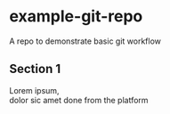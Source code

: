 # example-git-repo
A repo to demonstrate basic git workflow
## Section 1
Lorem ipsum,  
dolor sic amet
done from the platform 
